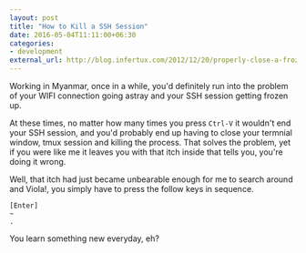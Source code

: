 ```yaml
---
layout: post
title: "How to Kill a SSH Session"
date: 2016-05-04T11:11:00+06:30
categories:
- development
external_url: http://blog.infertux.com/2012/12/20/properly-close-a-frozen-ssh-session/
---
```


Working in Myanmar, once in a while, you'd definitely run into the problem of your WIFI connection going astray and your SSH session getting frozen up.

At these times, no matter how many times you press `Ctrl-V` it wouldn't end your SSH session, and you'd probably end up having to close your termnial window, tmux session and killing the process. That solves the problem, yet if you were like me it leaves you with that itch inside that tells you, you're doing it wrong.

Well, that itch had just became unbearable enough for me to search
around and Viola!, you simply have to press the follow keys in sequence.

```
[Enter]
~
.
```

You learn something new everyday, eh?
